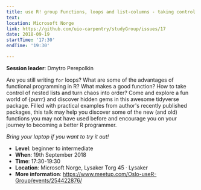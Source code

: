 ```yaml
---
title: use R! group Functions, loops and list-columns - taking control of lists with purrr
text: 
location: Microsoft Norge
link: https://github.com/uio-carpentry/studyGroup/issues/17
date: 2018-09-19
startTime: '17:30'
endTime: '19:30'

---
```


**Session leader**: Dmytro Perepolkin

Are you still writing `for` loops? What are some of the advantages of functional programming in R? What makes a good function? How to take control of nested lists and turn chaos into order? Come and explore a fun world of {purrr} and discover hidden gems in this awesome tidyverse package. Filled with practical examples from author's recently published packages, this talk may help you discover some of the new (and old) functions you may not have used before and encourage you on your journey to becoming a better R programmer.


_Bring your laptop if you want to try it out!_

- **Level**: beginner to intermediate
- **When**: 19th September 2018
- **Time**: 17:30-19:30
- **Location**:   Microsoft Norge, Lysaker Torg 45 · Lysaker
- **More information**: https://www.meetup.com/Oslo-useR-Group/events/254422876/

